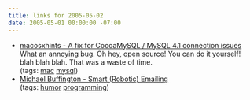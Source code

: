 ```yaml
---
title: links for 2005-05-02
date: 2005-05-01 00:00:00 -07:00
---
```


<ul class="delicious">
	<li>
		<div class="delicious-link"><a href="http://www.macosxhints.com/article.php?story=20050210054913596">macosxhints - A fix for CocoaMySQL / MySQL 4.1 connection issues</a></div>
		<div class="delicious-extended">What an annoying bug. Oh hey, open source! You can do it yourself! blah blah blah. That was a waste of time.</div>
		<div class="delicious-tags">(tags: <a href="http://del.icio.us/torrez/mac">mac</a> <a href="http://del.icio.us/torrez/mysql">mysql</a>)</div>
	</li>
	<li>
		<div class="delicious-link"><a href="http://www.michaelbuffington.com/archives/2005/04/smart_robotic_e.html">Michael Buffington - Smart (Robotic) Emailing</a></div>
		<div class="delicious-tags">(tags: <a href="http://del.icio.us/torrez/humor">humor</a> <a href="http://del.icio.us/torrez/programming">programming</a>)</div>
	</li>
</ul>
